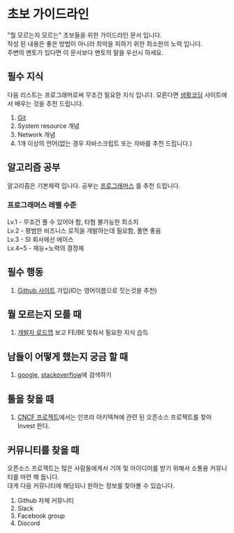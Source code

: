 # 초보 가이드라인

"뭘 모르는지 모르는" 초보들을 위한 가이드라인 문서 입니다.  
작성 된 내용은 좋은 방법이 아니라 최악을 피하기 위한 최소한의 노력 입니다.  
주변의 멘토가 있다면 이 문서보다 멘토의 말을 우선시 하세요.  

## 필수 지식

다음 리스트는 프로그래머로써 무조건 필요한 지식 입니다. 모른다면 [생활코딩](https://opentutorials.org/course/1) 사이트에서 배우는 것을 추천 드립니다.

1. [Git](https://ko.wikipedia.org/wiki/%EA%B9%83_(%EC%86%8C%ED%94%84%ED%8A%B8%EC%9B%A8%EC%96%B4))
1. System resource 개념
1. Network 개념
1. 1개 이상의 언어(없는 경우 자바스크립트 또는 자바를 추천 드립니다.)

## 알고리즘 공부

알고리즘은 기본체력 입니다. 공부는 [프로그래머스](https://programmers.co.kr/learn/challenges?tab=all_challenges) 를 추천 드립니다.

### 프로그래머스 레벨 수준

Lv.1 - 무조건 풀 수 있어야 함, 타협 불가능한 최소치  
Lv.2 - 평범한 비즈니스 로직을 개발하는데 필요함, 풀면 좋음  
Lv.3 - SI 회사에선 에이스  
Lv.4~5 - 재능+노력의 결정체  

## 필수 행동

1. [Github 사이트](https://github.com) 가입(ID는 영어이름으로 짓는것을 추천)

## 뭘 모르는지 모를 때

1. [개발자 로드맵](https://github.com/kamranahmedse/developer-roadmap) 보고 FE/BE 맞춰서 필요한 지식 습득

## 남들이 어떻게 했는지 궁금 할 때

1. [google](http://google.com), [stackoverflow](https://stackoverflow.com/)에 검색하기

## 툴을 찾을 때

1. [CNCF 프로젝트](https://www.cncf.io/projects/)에서는 인프라 아키텍쳐에 관련 된 오픈소스 프로젝트를 찾아 Invest 한다.

## 커뮤니티를 찾을 때

오픈소스 프로젝트는 많은 사람들에게서 기여 및 아이디어를 받기 위해서 소통용 커뮤니티를 마련 해 둡니다.  
대게 다음 커뮤니티에 해당되니 원하는 정보를 찾아볼 수 있습니다.  

1. Github 자체 커뮤니티
1. Slack
1. Facebook group
1. Discord
